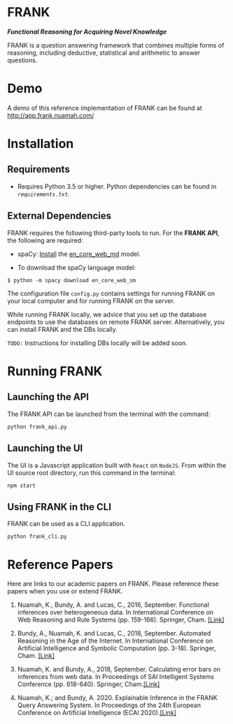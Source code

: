# FRANK
**_Functional Reasoning for Acquiring Novel Knowledge_**

FRANK is a question answering framework that combines multiple forms of reasoning, including deductive, statistical and arithmetic to answer questions.


# Demo
A demo of this reference implementation of FRANK can be found at http://app.frank.nuamah.com/

# Installation

## Requirements
* Requires Python 3.5 or higher. Python dependencies can be found in *`requirements.txt`*.


## External Dependencies
FRANK requires the following third-party tools to run. For the **FRANK API**, the following are required:
* spaCy: [Install](https://spacy.io/usage#installation) the [en_core_web_md](https://spacy.io/models/en#en_core_web_md) model.

* To download the spaCy language model:
```
$ python -m spacy download en_core_web_sm
```

The configuration file `config.py` contains settings for running FRANK on your local computer and for running FRANK on the server.

While running FRANK locally, we advice that you set up the database endpoints to use the databases on remote FRANK server. Alternatively, you can install FRANK and the DBs locally.

`TODO:` Instructions for installing DBs locally will be added soon.

# Running FRANK
## Launching the API

The FRANK API can be launched from the terminal with the command:

```
python frank_api.py
```

## Launching the UI

The UI is a Javascript application built with `React` on `NodeJS`.
From within the UI source root directory, run this command in the terminal:

```
npm start
```

## Using FRANK in the CLI

FRANK can be used as a CLI application.

```
python frank_cli.py
```


# Reference Papers
Here are links to our academic papers on FRANK. Please reference these papers when you use or extend FRANK.

1. Nuamah, K., Bundy, A. and Lucas, C., 2016, September. Functional inferences over heterogeneous data. In International Conference on Web Reasoning and Rule Systems (pp. 159-166). Springer, Cham. [[Link]](https://www.research.ed.ac.uk/portal/files/26530704/rif_rr_short_final_1.pdf)

2. Bundy, A., Nuamah, K. and Lucas, C., 2018, September. Automated Reasoning in the Age of the Internet. In International Conference on Artificial Intelligence and Symbolic Computation (pp. 3-18). Springer, Cham. [[Link]](https://link.springer.com/chapter/10.1007/978-3-319-99957-9_1)

3. Nuamah, K. and Bundy, A., 2018, September. Calculating error bars on inferences from web data. In Proceedings of SAI Intelligent Systems Conference (pp. 618-640). Springer, Cham.[[Link]](https://www.research.ed.ac.uk/portal/files/58152744/rif_uncertainty_IS2018_sNack.pdf)

4. Nuamah, K.; and Bundy, A. 2020. Explainable Inference in the FRANK Query Answering System. In Proceedings of the 24th European Conference on Artificial Intelligence (ECAI 2020).[[Link]](https://www.research.ed.ac.uk/portal/files/141996163/ECAI20_nuamah_paper17.pdf)






